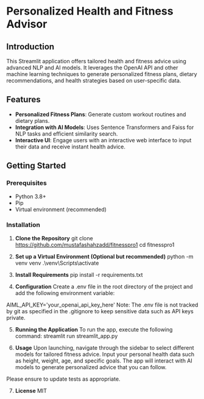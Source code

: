 # Personalized Health and Fitness Advisor

## Introduction
This Streamlit application offers tailored health and fitness advice using advanced NLP and AI models. It leverages the OpenAI API and other machine learning techniques to generate personalized fitness plans, dietary recommendations, and health strategies based on user-specific data.

## Features
- **Personalized Fitness Plans**: Generate custom workout routines and dietary plans.
- **Integration with AI Models**: Uses Sentence Transformers and Faiss for NLP tasks and efficient similarity search.
- **Interactive UI**: Engage users with an interactive web interface to input their data and receive instant health advice.

## Getting Started

### Prerequisites
- Python 3.8+
- Pip
- Virtual environment (recommended)

### Installation

1. **Clone the Repository**
   git clone https://github.com/mustafashahzadd/fitnesspro1
   cd fitnesspro1

2. **Set up a Virtual Environment (Optional but recommended)**
   python -m venv venv
   .\venv\Scripts\activate

3. **Install Requirements**
   pip install -r requirements.txt

4. **Configuration**
Create a .env file in the root directory of the project and add the following environment variable:

 AIML_API_KEY='your_openai_api_key_here'
Note: The .env file is not tracked by git as specified in the .gitignore to keep sensitive data such as API keys private.

5. **Running the Application**
To run the app, execute the following command:
    streamlit run streamlit_app.py

6. **Usage**
Upon launching, navigate through the sidebar to select different models for tailored fitness advice. Input your personal health data such as height, weight, age, and specific goals. The app will interact with AI models to generate personalized advice that you can follow.


Please ensure to update tests as appropriate.

7. **License**
    MIT
   





